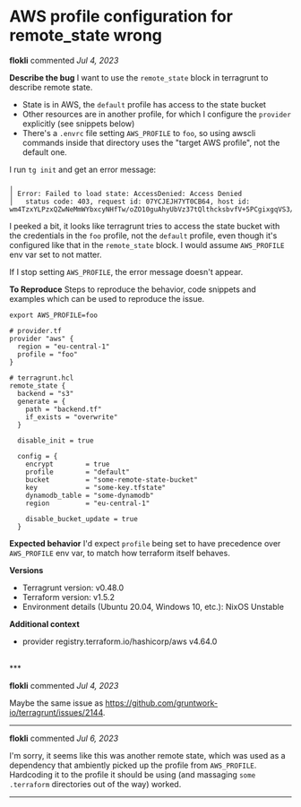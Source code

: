 # AWS profile configuration for remote_state wrong

**flokli** commented *Jul 4, 2023*

**Describe the bug**
I want to use the `remote_state` block in terragrunt to describe remote state.

 - State is in AWS, the `default` profile has access to the state bucket
 - Other resources are in another profile, for which I configure the `provider` explicitly (see snippets below)
 - There's a `.envrc` file setting `AWS_PROFILE` to `foo`, so using awscli commands inside that directory uses the "target AWS profile", not the default one.

I run `tg init` and get an error message:

```
╷
│ Error: Failed to load state: AccessDenied: Access Denied
│ 	status code: 403, request id: 07YCJEJH7YT0CB64, host id: wm4TzxYLPzxQZwNeMmWYbxcyNHfTw/oZO10guAhyUbVz37tQlthcksbvfV+5PCgixgqVS3/XU9E=
```

I peeked a bit, it looks like terragrunt tries to access the state bucket with the credentials in the `foo` profile, not the `default` profile, even though it's configured like that in the `remote_state` block. I would assume `AWS_PROFILE` env var set to not matter.

If I stop setting `AWS_PROFILE`, the error message doesn't appear.


**To Reproduce**
Steps to reproduce the behavior, code snippets and examples which can be used to reproduce the issue.

```shell
export AWS_PROFILE=foo
```

```hcl
# provider.tf
provider "aws" {
  region = "eu-central-1"
  profile = "foo"
}
```

```hcl
# terragrunt.hcl
remote_state {
  backend = "s3"
  generate = {
    path = "backend.tf"
    if_exists = "overwrite"
  }

  disable_init = true
  
  config = {
    encrypt        = true
    profile        = "default"
    bucket         = "some-remote-state-bucket"
    key            = "some-key.tfstate"
    dynamodb_table = "some-dynamodb"
    region         = "eu-central-1"

    disable_bucket_update = true
  }
```

**Expected behavior**
I'd expect `profile` being set to have precedence over `AWS_PROFILE` env var, to match how terraform itself behaves.

**Versions**
- Terragrunt version: v0.48.0
- Terraform version: v1.5.2
- Environment details (Ubuntu 20.04, Windows 10, etc.): NixOS Unstable

**Additional context**
+ provider registry.terraform.io/hashicorp/aws v4.64.0
<br />
***


**flokli** commented *Jul 4, 2023*

Maybe the same issue as https://github.com/gruntwork-io/terragrunt/issues/2144.
***

**flokli** commented *Jul 6, 2023*

I'm sorry, it seems like this was another remote state, which was used as a dependency that ambiently picked up the profile from `AWS_PROFILE`. Hardcoding it to the profile it should be using (and massaging `some .terraform` directories out of the way) worked.
***


